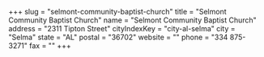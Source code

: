 +++
slug = "selmont-community-baptist-church"
title = "Selmont Community Baptist Church"
name = "Selmont Community Baptist Church"
address = "2311 Tipton Street"
cityIndexKey = "city-al-selma"
city = "Selma"
state = "AL"
postal = "36702"
website = ""
phone = "334 875-3271"
fax = ""
+++
